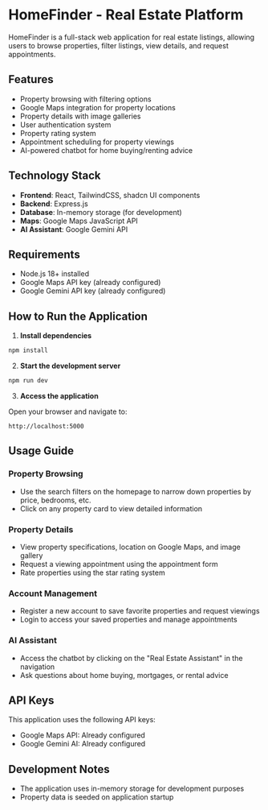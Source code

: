 # HomeFinder - Real Estate Platform

HomeFinder is a full-stack web application for real estate listings, allowing users to browse properties, filter listings, view details, and request appointments.

## Features

- Property browsing with filtering options
- Google Maps integration for property locations
- Property details with image galleries
- User authentication system
- Property rating system
- Appointment scheduling for property viewings
- AI-powered chatbot for home buying/renting advice

## Technology Stack

- **Frontend**: React, TailwindCSS, shadcn UI components
- **Backend**: Express.js
- **Database**: In-memory storage (for development)
- **Maps**: Google Maps JavaScript API
- **AI Assistant**: Google Gemini API

## Requirements

- Node.js 18+ installed
- Google Maps API key (already configured)
- Google Gemini API key (already configured)

## How to Run the Application

1. **Install dependencies**

```bash
npm install
```

2. **Start the development server**

```bash
npm run dev
```

3. **Access the application**

Open your browser and navigate to:
```
http://localhost:5000
```

## Usage Guide

### Property Browsing
- Use the search filters on the homepage to narrow down properties by price, bedrooms, etc.
- Click on any property card to view detailed information

### Property Details
- View property specifications, location on Google Maps, and image gallery
- Request a viewing appointment using the appointment form
- Rate properties using the star rating system

### Account Management
- Register a new account to save favorite properties and request viewings
- Login to access your saved properties and manage appointments

### AI Assistant
- Access the chatbot by clicking on the "Real Estate Assistant" in the navigation
- Ask questions about home buying, mortgages, or rental advice

## API Keys

This application uses the following API keys:

- Google Maps API: Already configured
- Google Gemini AI: Already configured

## Development Notes

- The application uses in-memory storage for development purposes
- Property data is seeded on application startup